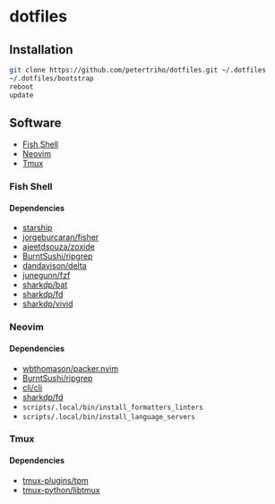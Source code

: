 # dotfiles

## Installation

```sh
git clone https://github.com/petertriho/dotfiles.git ~/.dotfiles
~/.dotfiles/bootstrap
reboot
update
```

## Software

- [Fish Shell](https://fishshell.com/)
- [Neovim](https://neovim.io/)
- [Tmux](https://github.com/tmux/tmux)

### Fish Shell

#### Dependencies

- [starship](https://starship.rs/)
- [jorgeburcaran/fisher](https://github.com/jorgebucaran/fisher)
- [ajeetdsouza/zoxide](https://github.com/ajeetdsouza/zoxide)
- [BurntSushi/ripgrep](https://github.com/BurntSushi/ripgrep)
- [dandavison/delta](https://github.com/dandavison/delta)
- [junegunn/fzf](https://github.com/junegunn/fzf)
- [sharkdp/bat](https://github.com/sharkdp/bat)
- [sharkdp/fd](https://github.com/sharkdp/fd)
- [sharkdp/vivid](https://github.com/sharkdp/vivid)

### Neovim

#### Dependencies

- [wbthomason/packer.nvim](https://github.com/wbthomason/packer.nvim)
- [BurntSushi/ripgrep](https://github.com/BurntSushi/ripgrep)
- [cli/cli](https://github.com/cli/cli)
- [sharkdp/fd](https://github.com/sharkdp/fd)
- `scripts/.local/bin/install_formatters_linters`
- `scripts/.local/bin/install_language_servers`

### Tmux

#### Dependencies

- [tmux-plugins/tpm](https://github.com/tmux-plugins/tpm)
- [tmux-python/libtmux](https://github.com/tmux-python/libtmux)
